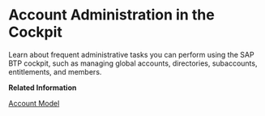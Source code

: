 <!-- loio8061ecc529d74465b2b9566a634943ec -->

# Account Administration in the Cockpit

Learn about frequent administrative tasks you can perform using the SAP BTP cockpit, such as managing global accounts, directories, subaccounts, entitlements, and members.

**Related Information**  


[Account Model](../10_concepts/account-model-8ed4a70.md#loio8ed4a705efa0431b910056c0acdbf377 "Learn more about the different types of accounts on SAP BTP and how they relate to each other.")

